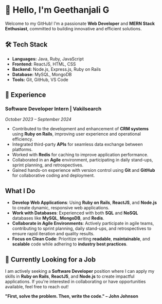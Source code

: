 # 👋 Hello, I'm Geethanjali G 

Welcome to my GitHub! I'm a passionate **Web Developer** and **MERN Stack Enthusiast**, committed to building innovative and efficient solutions.

## 🛠️ Tech Stack  
- **Languages:** Java, Ruby, JavaScript  
- **Frontend:** ReactJS, HTML, CSS  
- **Backend:** Node.js, Express.js, Ruby on Rails  
- **Database:** MySQL, MongoDB  
- **Tools:** Git, GitHub, VS Code  

## 💼 Experience  
### **Software Developer Intern | Vakilsearch**  
*October 2023 – September 2024*  
- Contributed to the development and enhancement of **CRM systems** using **Ruby on Rails**, improving user experience and operational efficiency.  
- Integrated third-party **APIs** for seamless data exchange between platforms.  
- Worked with **Redis** for caching to improve application performance.  
- Collaborated in an **Agile** environment, participating in daily stand-ups, sprint planning, and retrospectives.  
- Gained hands-on experience with version control using **Git** and **GitHub** for collaborative coding and deployment.

## What I Do
- **Develop Web Applications**: Using **Ruby on Rails**, **ReactJS**, and **Node.js** to create dynamic, responsive web applications.
- **Work with Databases**: Experienced with both **SQL** and **NoSQL** databases like **MySQL**, **MongoDB**, and **Redis**.
- **Collaborate in Agile Environments**: Actively participate in agile teams, contributing to sprint planning, daily stand-ups, and retrospectives to ensure rapid iteration and quality results.
- **Focus on Clean Code**: Prioritize writing **readable**, **maintainable**, and **scalable** code while adhering to **industry best practices**.

## 💼 **Currently Looking for a Job**  
I am actively seeking a **Software Developer** position where I can apply my skills in **Ruby on Rails**, **ReactJS**, and **Node.js** to create impactful applications. If you're interested in collaborating or have opportunities available, feel free to reach out!
 

**"First, solve the problem. Then, write the code." – John Johnson**
<!---
Geethanjali-04/Geethanjali-04 is a ✨ special ✨ repository because its `README.md` (this file) appears on your GitHub profile.
You can click the Preview link to take a look at your changes.
--->
